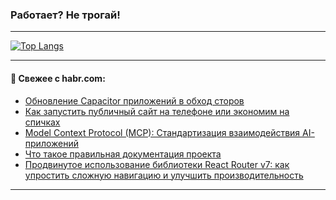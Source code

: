 ### Работает? Не трогай!

---
<!--
#### 🛠️ Technical stack:

![Java](https://img.shields.io/badge/Java-informational?logo=Oracle&style=flat&logoColor=white&color=FF4500)
![Kotlin](https://img.shields.io/badge/Kotlin-informational?logo=Kotlin&style=flat&logoColor=white&color=774D97)
![TS](https://img.shields.io/badge/TypeScript-informational?logo=typeScript&style=flat&logoColor=black&color=017acc)
![Python](https://img.shields.io/badge/Python-informational?logo=Python&style=flat&logoColor=black&color=ffdd54) <br>
![Spring](https://img.shields.io/badge/Spring-informational?logo=Spring&style=flat&logoColor=white&color=6DB33F) 
![SpringBoot](https://img.shields.io/badge/SpringBoot-informational?logo=SpringBoot&style=flat&logoColor=white&color=6DB33F)
![Nest](https://img.shields.io/badge/NestJS-informational?logo=NestJS&style=flat&logoColor=white&color=E0234E) 
![NodeJS](https://img.shields.io/badge/NodeJS-informational?logo=node.js&style=flat&logoColor=white&color=70A760)<br>
![PostgreSQL](https://img.shields.io/badge/PostgreSQL-informational?logo=PostgreSQL&style=flat&logoColor=white&color=DAA520)
![MongoDB](https://img.shields.io/badge/MongoDB-informational?logo=MongoDB&style=flat&logoColor=white&color=870000)
![Apache](https://img.shields.io/badge/Apache-informational?logo=apache&style=flat&logoColor=white&color=f74e28)

___ 
-->

<!--- #### 🛠️ : --->

[![Top Langs](https://github-readme-stats-82jvfl3w3-advtsettinggmailcoms-projects.vercel.app/api/top-langs/?username=zloylis&langs_count=10&hide_title=true&title_color=e6edf3&size_weight=0.5&count_weight=0.5&layout=compact&hide_progress=true&hide_border=true&theme=dracula)](https://github.com/zloylis)

<!---


####  :octocat:&nbsp;&nbsp; Статистика:

![GitHub stats](https://github-readme-stats-u2qms2cxw-advtsettinggmailcoms-projects.vercel.app/api?username=zloylis&show_icons=true&hide_border=true&theme=dracula&title_color=e6edf3&include_all_commits=true&count_private=true&hide_rank=false&hide_title=true&rank_icon=github)
-->
---

#### 💬 Свежее с habr.com:

<!-- BLOG-POST-LIST:START -->
- [Обновление Capacitor приложений в обход сторов](https://habr.com/ru/articles/880000/?utm_source=habrahabr&utm_medium=rss&utm_campaign=880000)
- [Как запустить публичный сайт на телефоне или экономим на спичках](https://habr.com/ru/articles/879818/?utm_source=habrahabr&utm_medium=rss&utm_campaign=879818)
- [Model Context Protocol &lpar;MCP&rpar;: Стандартизация взаимодействия AI-приложений](https://habr.com/ru/articles/879970/?utm_source=habrahabr&utm_medium=rss&utm_campaign=879970)
- [Что такое правильная документация проекта](https://habr.com/ru/articles/879968/?utm_source=habrahabr&utm_medium=rss&utm_campaign=879968)
- [Продвинутое использование библиотеки React Router v7: как упростить сложную навигацию и улучшить производительность](https://habr.com/ru/companies/clevertec/articles/877682/?utm_source=habrahabr&utm_medium=rss&utm_campaign=877682)
<!-- BLOG-POST-LIST:END -->

---
